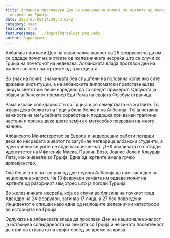 ```yaml
---
title: Албанија прославува Ден на национална жалост за жртвите од железничката
  несреќа во Грција
date: 2023-03-05T14:59:43.684Z
category: свет
featured: true
featuredImage: ../img/albgrzalost.png.webp
author: Вардарски
---
```


Албанија прогласи Ден на национална жалост на 25 февруари за да им се оддаде почит на жртвите од железничката несреќа што се случи во Грција на почетокот на неделава. Албанската влада прогласи ден на жалост во чест на жртвите од трагедијата.

Во знак на почит, знамињата беа спуштени на половина копје низ сите државни институции, а на албанските дипломатски претставништва ширум светот им беше наредено да го следат примерот. Одлуката ја објави албанскиот премиер Еди Рама на својата Фејсбук страница.

Рама изрази солидарност и со Грција и со семејствата на жртвите. Тој изјави дека болката на Грција била болка и на Албанија. Тој ја истакна важноста на меѓусебната соработка и поддршка при вакви трагични настани и призна дека двете земји се меѓусебно поврзани на многу начини.

Албанското Министерство за Европа и надворешни работи потврди дека во несреќата животот го загубиле четворица албански студенти, а еден ученик се уште се води како исчезнат. ДНК анализата го потврди идентитетот на Ифигенија Миска, Павлин Бозо, Јоанис Јола и Клаудија Лата, кои живееле во Грција. Една од жртвите имала грчко државјанство.

Ова беше втор пат во рок од две недели Албанија да прогласи ден на национална жалост. На 13 февруари земјата им оддаде почит на жртвите од разорниот земјотрес што ја погоди Турција.

Во железничката несреќа, која се случи во близина на грчкиот град Адендро на 24 февруари, загинаа 17 лица, а 27 беа повредени. Инцидентот е опишан како една од најлошите железнички катастрофи во историјата на Грција.

Одлуката на албанската влада да прослави Ден на национална жалост ја истакнува солидарноста на земјата со Грција и нејзината посветеност да стои на страната на својот сосед во време на криза.
